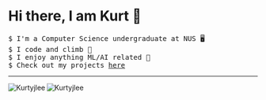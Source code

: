 # Hi there, I am Kurt 👋

<pre>
$ I'm a Computer Science undergraduate at NUS 🖥️
$ I code and climb 🧗 
$ I enjoy anything ML/AI related 👯 
$ Check out my projects <a href="https://github.com/Kurtyjlee?tab=repositories">here</a>
</pre>
---
<img align="left" src="https://github-readme-stats.vercel.app/api?username=Kurtyjlee&show_icons=true&locale=en&theme=dark" alt="Kurtyjlee" />

<img align="left" src="https://github-readme-stats.vercel.app/api/top-langs?username=Kurtyjlee&show_icons=true&locale=en&theme=dark&layout=donut" alt="Kurtyjlee" />

